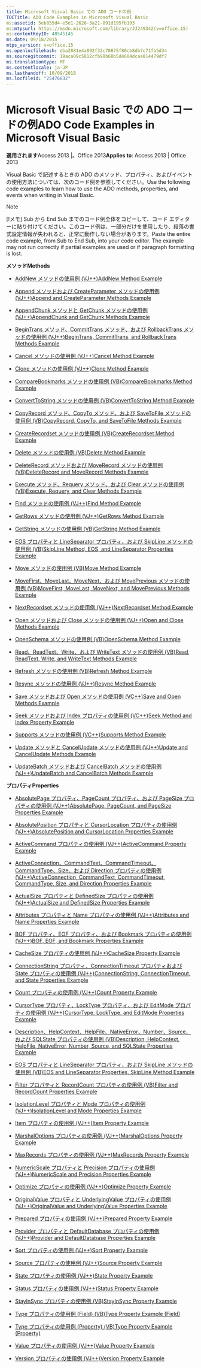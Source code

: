```yaml
---
title: Microsoft Visual Basic での ADO コードの例
TOCTitle: ADO Code Examples in Microsoft Visual Basic
ms:assetid: 5eb855d4-e5e1-2626-3a21-891d195fb193
ms:mtpsurl: https://msdn.microsoft.com/library/JJ249342(v=office.15)
ms:contentKeyID: 48545145
ms.date: 09/18/2015
mtps_version: v=office.15
ms.openlocfilehash: eba2881e4a892f32c70875f80cb8db7c71fb5d34
ms.sourcegitcommit: 19aca09c5812cfb98b68b5d4604dcaa814479df7
ms.translationtype: MT
ms.contentlocale: ja-JP
ms.lasthandoff: 10/09/2018
ms.locfileid: "25476832"
---
```

# <a name="ado-code-examples-in-microsoft-visual-basic"></a><span data-ttu-id="a1c42-102">Microsoft Visual Basic での ADO コードの例</span><span class="sxs-lookup"><span data-stu-id="a1c42-102">ADO Code Examples in Microsoft Visual Basic</span></span>


<span data-ttu-id="a1c42-103">**適用されます**Access 2013 |。Office 2013</span><span class="sxs-lookup"><span data-stu-id="a1c42-103">**Applies to**: Access 2013 | Office 2013</span></span>

<span data-ttu-id="a1c42-104">Visual Basic で記述するときの ADO のメソッド、プロパティ、およびイベントの使用方法については、次のコード例を参照してください。</span><span class="sxs-lookup"><span data-stu-id="a1c42-104">Use the following code examples to learn how to use the ADO methods, properties, and events when writing in Visual Basic.</span></span>


> [!NOTE]
> <P><span data-ttu-id="a1c42-p101">[!メモ] Sub から End Sub までのコード例全体をコピーして、コード エディターに貼り付けてください。このコード例は、一部分だけを使用したり、段落の書式設定情報が失われると、正常に動作しない場合があります。</span><span class="sxs-lookup"><span data-stu-id="a1c42-p101">Paste the entire code example, from Sub to End Sub, into your code editor. The example may not run correctly if partial examples are used or if paragraph formatting is lost.</span></span></P>



<span data-ttu-id="a1c42-107">**メソッド**</span><span class="sxs-lookup"><span data-stu-id="a1c42-107">**Methods**</span></span>

  - [<span data-ttu-id="a1c42-108">AddNew メソッドの使用例 (VJ++)</span><span class="sxs-lookup"><span data-stu-id="a1c42-108">AddNew Method Example</span></span>](addnew-method-example-vb.md)

  - [<span data-ttu-id="a1c42-109">Append メソッドおよび CreateParameter メソッドの使用例 (VJ++)</span><span class="sxs-lookup"><span data-stu-id="a1c42-109">Append and CreateParameter Methods Example</span></span>](append-and-createparameter-methods-example-vb.md)

  - [<span data-ttu-id="a1c42-110">AppendChunk メソッドと GetChunk メソッドの使用例 (VJ++)</span><span class="sxs-lookup"><span data-stu-id="a1c42-110">AppendChunk and GetChunk Methods Example</span></span>](appendchunk-and-getchunk-methods-example-vb.md)

  - [<span data-ttu-id="a1c42-111">BeginTrans メソッド、CommitTrans メソッド、および RollbackTrans メソッドの使用例 (VJ++)</span><span class="sxs-lookup"><span data-stu-id="a1c42-111">BeginTrans, CommitTrans, and RollbackTrans Methods Example</span></span>](begintrans-committrans-and-rollbacktrans-methods-example-vb.md)

  - [<span data-ttu-id="a1c42-112">Cancel メソッドの使用例 (VJ++)</span><span class="sxs-lookup"><span data-stu-id="a1c42-112">Cancel Method Example</span></span>](cancel-method-example-vb.md)

  - [<span data-ttu-id="a1c42-113">Clone メソッドの使用例 (VJ++)</span><span class="sxs-lookup"><span data-stu-id="a1c42-113">Clone Method Example</span></span>](clone-method-example-vb.md)

  - [<span data-ttu-id="a1c42-114">CompareBookmarks メソッドの使用例 (VB)</span><span class="sxs-lookup"><span data-stu-id="a1c42-114">CompareBookmarks Method Example</span></span>](comparebookmarks-method-example-vb.md)

  - [<span data-ttu-id="a1c42-115">ConvertToString メソッドの使用例 (VB)</span><span class="sxs-lookup"><span data-stu-id="a1c42-115">ConvertToString Method Example</span></span>](converttostring-method-example-vb.md)

  - [<span data-ttu-id="a1c42-116">CopyRecord メソッド、CopyTo メソッド、および SaveToFile メソッドの使用例 (VB)</span><span class="sxs-lookup"><span data-stu-id="a1c42-116">CopyRecord, CopyTo, and SaveToFile Methods Example</span></span>](copyrecord-copyto-and-savetofile-methods-example-vb.md)

  - [<span data-ttu-id="a1c42-117">CreateRecordset メソッドの使用例 (VB)</span><span class="sxs-lookup"><span data-stu-id="a1c42-117">CreateRecordset Method Example</span></span>](createrecordset-method-example-vb.md)

  - [<span data-ttu-id="a1c42-118">Delete メソッドの使用例 (VB)</span><span class="sxs-lookup"><span data-stu-id="a1c42-118">Delete Method Example</span></span>](delete-method-example-vb.md)

  - [<span data-ttu-id="a1c42-119">DeleteRecord メソッドおよび MoveRecord メソッドの使用例 (VB)</span><span class="sxs-lookup"><span data-stu-id="a1c42-119">DeleteRecord and MoveRecord Methods Example</span></span>](deleterecord-and-moverecord-methods-example-vb.md)

  - [<span data-ttu-id="a1c42-120">Execute メソッド、Requery メソッド、および Clear メソッドの使用例 (VB)</span><span class="sxs-lookup"><span data-stu-id="a1c42-120">Execute, Requery, and Clear Methods Example</span></span>](execute-requery-and-clear-methods-example-vb.md)

  - [<span data-ttu-id="a1c42-121">Find メソッドの使用例 (VJ++)</span><span class="sxs-lookup"><span data-stu-id="a1c42-121">Find Method Example</span></span>](find-method-example-vb.md)

  - [<span data-ttu-id="a1c42-122">GetRows メソッドの使用例 (VJ++)</span><span class="sxs-lookup"><span data-stu-id="a1c42-122">GetRows Method Example</span></span>](getrows-method-example-vb.md)

  - [<span data-ttu-id="a1c42-123">GetString メソッドの使用例 (VB)</span><span class="sxs-lookup"><span data-stu-id="a1c42-123">GetString Method Example</span></span>](getstring-method-example-vb.md)

  - [<span data-ttu-id="a1c42-124">EOS プロパティと LineSeparator プロパティ、および SkipLine メソッドの使用例 (VB)</span><span class="sxs-lookup"><span data-stu-id="a1c42-124">SkipLine Method, EOS, and LineSeparator Properties Example</span></span>](eos-and-lineseparator-properties-and-skipline-method-example-vb.md)

  - [<span data-ttu-id="a1c42-125">Move メソッドの使用例 (VB)</span><span class="sxs-lookup"><span data-stu-id="a1c42-125">Move Method Example</span></span>](move-method-example-vb.md)

  - [<span data-ttu-id="a1c42-126">MoveFirst、MoveLast、MoveNext、および MovePrevious メソッドの使用例 (VB)</span><span class="sxs-lookup"><span data-stu-id="a1c42-126">MoveFirst, MoveLast, MoveNext, and MovePrevious Methods Example</span></span>](movefirst-movelast-movenext-and-moveprevious-methods-example-vb.md)

  - [<span data-ttu-id="a1c42-127">NextRecordset メソッドの使用例 (VJ++)</span><span class="sxs-lookup"><span data-stu-id="a1c42-127">NextRecordset Method Example</span></span>](nextrecordset-method-example-vb.md)

  - [<span data-ttu-id="a1c42-128">Open メソッドおよび Close メソッドの使用例 (VJ++)</span><span class="sxs-lookup"><span data-stu-id="a1c42-128">Open and Close Methods Example</span></span>](open-and-close-methods-example-vb.md)

  - [<span data-ttu-id="a1c42-129">OpenSchema メソッドの使用例 (VB)</span><span class="sxs-lookup"><span data-stu-id="a1c42-129">OpenSchema Method Example</span></span>](openschema-method-example-vb.md)

  - [<span data-ttu-id="a1c42-130">Read、ReadText、Write、および WriteText メソッドの使用例 (VB)</span><span class="sxs-lookup"><span data-stu-id="a1c42-130">Read, ReadText, Write, and WriteText Methods Example</span></span>](read-readtext-write-and-writetext-methods-example-vb.md)

  - [<span data-ttu-id="a1c42-131">Refresh メソッドの使用例 (VB)</span><span class="sxs-lookup"><span data-stu-id="a1c42-131">Refresh Method Example</span></span>](refresh-method-example-vb.md)

  - [<span data-ttu-id="a1c42-132">Resync メソッドの使用例 (VJ++)</span><span class="sxs-lookup"><span data-stu-id="a1c42-132">Resync Method Example</span></span>](resync-method-example-vb.md)

  - [<span data-ttu-id="a1c42-133">Save メソッドおよび Open メソッドの使用例 (VC++)</span><span class="sxs-lookup"><span data-stu-id="a1c42-133">Save and Open Methods Example</span></span>](save-and-open-methods-example-vb.md)

  - [<span data-ttu-id="a1c42-134">Seek メソッドおよび Index プロパティの使用例 (VC++)</span><span class="sxs-lookup"><span data-stu-id="a1c42-134">Seek Method and Index Property Example</span></span>](seek-method-and-index-property-example-vb.md)

  - [<span data-ttu-id="a1c42-135">Supports メソッドの使用例 (VC++)</span><span class="sxs-lookup"><span data-stu-id="a1c42-135">Supports Method Example</span></span>](supports-method-example-vb.md)

  - [<span data-ttu-id="a1c42-136">Update メソッドと CancelUpdate メソッドの使用例 (VJ++)</span><span class="sxs-lookup"><span data-stu-id="a1c42-136">Update and CancelUpdate Methods Example</span></span>](update-and-cancelupdate-methods-example-vb.md)

  - [<span data-ttu-id="a1c42-137">UpdateBatch メソッドおよび CancelBatch メソッドの使用例 (VJ++)</span><span class="sxs-lookup"><span data-stu-id="a1c42-137">UpdateBatch and CancelBatch Methods Example</span></span>](updatebatch-and-cancelbatch-methods-example-vb.md)

<span data-ttu-id="a1c42-138">**プロパティ**</span><span class="sxs-lookup"><span data-stu-id="a1c42-138">**Properties**</span></span>

  - [<span data-ttu-id="a1c42-139">AbsolutePage プロパティ、PageCount プロパティ、および PageSize プロパティの使用例 (VJ++)</span><span class="sxs-lookup"><span data-stu-id="a1c42-139">AbsolutePage, PageCount, and PageSize Properties Example</span></span>](absolutepage-pagecount-and-pagesize-properties-example-vb.md)

  - [<span data-ttu-id="a1c42-140">AbsolutePosition プロパティと CursorLocation プロパティの使用例 (VJ++)</span><span class="sxs-lookup"><span data-stu-id="a1c42-140">AbsolutePosition and CursorLocation Properties Example</span></span>](absoluteposition-and-cursorlocation-properties-example-vb.md)

  - [<span data-ttu-id="a1c42-141">ActiveCommand プロパティの使用例 (VJ++)</span><span class="sxs-lookup"><span data-stu-id="a1c42-141">ActiveCommand Property Example</span></span>](activecommand-property-example-vb.md)

  - [<span data-ttu-id="a1c42-142">ActiveConnection、CommandText、CommandTimeout、CommandType、Size、および Direction プロパティの使用例 (VJ++)</span><span class="sxs-lookup"><span data-stu-id="a1c42-142">ActiveConnection, CommandText, CommandTimeout, CommandType, Size, and Direction Properties Example</span></span>](activeconnection-commandtext-commandtimeout-commandtype-size-and-direction-properties-example-vb.md)

  - [<span data-ttu-id="a1c42-143">ActualSize プロパティと DefinedSize プロパティの使用例 (VJ++)</span><span class="sxs-lookup"><span data-stu-id="a1c42-143">ActualSize and DefinedSize Properties Example</span></span>](actualsize-and-definedsize-properties-example-vb.md)

  - [<span data-ttu-id="a1c42-144">Attributes プロパティと Name プロパティの使用例 (VJ++)</span><span class="sxs-lookup"><span data-stu-id="a1c42-144">Attributes and Name Properties Example</span></span>](attributes-and-name-properties-example-vb.md)

  - [<span data-ttu-id="a1c42-145">BOF プロパティ、EOF プロパティ、および Bookmark プロパティの使用例 (VJ++)</span><span class="sxs-lookup"><span data-stu-id="a1c42-145">BOF, EOF, and Bookmark Properties Example</span></span>](bof-eof-and-bookmark-properties-example-vb.md)

  - [<span data-ttu-id="a1c42-146">CacheSize プロパティの使用例 (VJ++)</span><span class="sxs-lookup"><span data-stu-id="a1c42-146">CacheSize Property Example</span></span>](cachesize-property-example-vb.md)

  - [<span data-ttu-id="a1c42-147">ConnectionString プロパティ、ConnectionTimeout プロパティおよび State プロパティの使用例 (VJ++)</span><span class="sxs-lookup"><span data-stu-id="a1c42-147">ConnectionString, ConnectionTimeout, and State Properties Example</span></span>](connectionstring-connectiontimeout-and-state-properties-example-vb.md)

  - [<span data-ttu-id="a1c42-148">Count プロパティの使用例 (VJ++)</span><span class="sxs-lookup"><span data-stu-id="a1c42-148">Count Property Example</span></span>](count-property-example-vb.md)

  - [<span data-ttu-id="a1c42-149">CursorType プロパティ、LockType プロパティ、および EditMode プロパティの使用例 (VJ++)</span><span class="sxs-lookup"><span data-stu-id="a1c42-149">CursorType, LockType, and EditMode Properties Example</span></span>](cursortype-locktype-and-editmode-properties-example-vb.md)

  - [<span data-ttu-id="a1c42-150">Description、HelpContext、HelpFile、NativeError、Number、Source、および SQLState プロパティの使用例 (VB)</span><span class="sxs-lookup"><span data-stu-id="a1c42-150">Description, HelpContext, HelpFile, NativeError, Number, Source, and SQLState Properties Example</span></span>](description-helpcontext-helpfile-nativeerror-number-source-and-sqlstate-properties-example-vb.md)

  - [<span data-ttu-id="a1c42-151">EOS プロパティと LineSeparator プロパティ、および SkipLine メソッドの使用例 (VB)</span><span class="sxs-lookup"><span data-stu-id="a1c42-151">EOS and LineSeparator Properties, SkipLine Method Example</span></span>](eos-and-lineseparator-properties-and-skipline-method-example-vb.md)

  - [<span data-ttu-id="a1c42-152">Filter プロパティと RecordCount プロパティの使用例 (VB)</span><span class="sxs-lookup"><span data-stu-id="a1c42-152">Filter and RecordCount Properties Example</span></span>](filter-and-recordcount-properties-example-vb.md)

  - [<span data-ttu-id="a1c42-153">IsolationLevel プロパティと Mode プロパティの使用例 (VJ++)</span><span class="sxs-lookup"><span data-stu-id="a1c42-153">IsolationLevel and Mode Properties Example</span></span>](isolationlevel-and-mode-properties-example-vb.md)

  - [<span data-ttu-id="a1c42-154">Item プロパティの使用例 (VJ++)</span><span class="sxs-lookup"><span data-stu-id="a1c42-154">Item Property Example</span></span>](item-property-example-vb.md)

  - [<span data-ttu-id="a1c42-155">MarshalOptions プロパティの使用例 (VJ++)</span><span class="sxs-lookup"><span data-stu-id="a1c42-155">MarshalOptions Property Example</span></span>](marshaloptions-property-example-vb.md)

  - [<span data-ttu-id="a1c42-156">MaxRecords プロパティの使用例 (VJ++)</span><span class="sxs-lookup"><span data-stu-id="a1c42-156">MaxRecords Property Example</span></span>](maxrecords-property-example-vb.md)

  - [<span data-ttu-id="a1c42-157">NumericScale プロパティと Precision プロパティの使用例 (VJ++)</span><span class="sxs-lookup"><span data-stu-id="a1c42-157">NumericScale and Precision Properties Example</span></span>](ado-numericscale-and-precision-properties-example-vb.md)

  - [<span data-ttu-id="a1c42-158">Optimize プロパティの使用例 (VJ++)</span><span class="sxs-lookup"><span data-stu-id="a1c42-158">Optimize Property Example</span></span>](optimize-property-example-vb.md)

  - [<span data-ttu-id="a1c42-159">OriginalValue プロパティと UnderlyingValue プロパティの使用例 (VJ++)</span><span class="sxs-lookup"><span data-stu-id="a1c42-159">OriginalValue and UnderlyingValue Properties Example</span></span>](originalvalue-and-underlyingvalue-properties-example-vb.md)

  - [<span data-ttu-id="a1c42-160">Prepared プロパティの使用例 (VJ++)</span><span class="sxs-lookup"><span data-stu-id="a1c42-160">Prepared Property Example</span></span>](prepared-property-example-vb.md)

  - [<span data-ttu-id="a1c42-161">Provider プロパティと DefaultDatabase プロパティの使用例 (VJ++)</span><span class="sxs-lookup"><span data-stu-id="a1c42-161">Provider and DefaultDatabase Properties Example</span></span>](provider-and-defaultdatabase-properties-example-vb.md)

  - [<span data-ttu-id="a1c42-162">Sort プロパティの使用例 (VJ++)</span><span class="sxs-lookup"><span data-stu-id="a1c42-162">Sort Property Example</span></span>](sort-property-example-vb.md)

  - [<span data-ttu-id="a1c42-163">Source プロパティの使用例 (VJ++)</span><span class="sxs-lookup"><span data-stu-id="a1c42-163">Source Property Example</span></span>](source-property-example-vb.md)

  - [<span data-ttu-id="a1c42-164">State プロパティの使用例 (VJ++)</span><span class="sxs-lookup"><span data-stu-id="a1c42-164">State Property Example</span></span>](state-property-example-vb.md)

  - [<span data-ttu-id="a1c42-165">Status プロパティの使用例 (VJ++)</span><span class="sxs-lookup"><span data-stu-id="a1c42-165">Status Property Example</span></span>](status-property-example-recordset-vb.md)

  - [<span data-ttu-id="a1c42-166">StayInSync プロパティの使用例 (VB)</span><span class="sxs-lookup"><span data-stu-id="a1c42-166">StayInSync Property Example</span></span>](stayinsync-property-example-vb.md)

  - [<span data-ttu-id="a1c42-167">Type プロパティの使用例 (Field) (VB)</span><span class="sxs-lookup"><span data-stu-id="a1c42-167">Type Property Example (Field)</span></span>](type-property-example-field-vb.md)

  - [<span data-ttu-id="a1c42-168">Type プロパティの使用例 (Property) (VB)</span><span class="sxs-lookup"><span data-stu-id="a1c42-168">Type Property Example (Property)</span></span>](type-property-example-property-vb.md)

  - [<span data-ttu-id="a1c42-169">Value プロパティの使用例 (VJ++)</span><span class="sxs-lookup"><span data-stu-id="a1c42-169">Value Property Example</span></span>](value-property-example-vb.md)

  - [<span data-ttu-id="a1c42-170">Version プロパティの使用例 (VJ++)</span><span class="sxs-lookup"><span data-stu-id="a1c42-170">Version Property Example</span></span>](version-property-example-vb.md)

